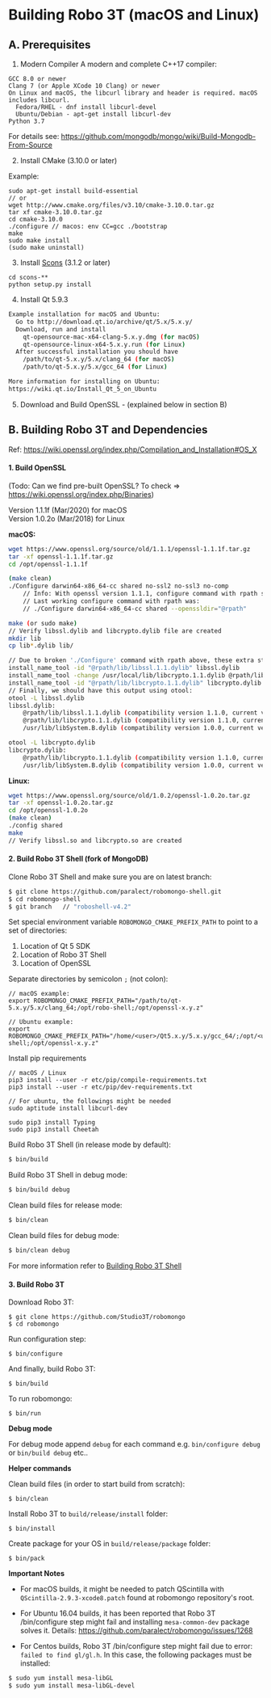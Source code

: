 Building Robo 3T (macOS and Linux)  
==================

A. Prerequisites
-------------

1. Modern Compiler
A modern and complete C++17 compiler:  
```
GCC 8.0 or newer
Clang 7 (or Apple XCode 10 Clang) or newer
On Linux and macOS, the libcurl library and header is required. macOS includes libcurl.
  Fedora/RHEL - dnf install libcurl-devel
  Ubuntu/Debian - apt-get install libcurl-dev
Python 3.7
```

For details see: https://github.com/mongodb/mongo/wiki/Build-Mongodb-From-Source  

2. Install CMake (3.10.0 or later) 

Example:  
```
sudo apt-get install build-essential
// or 
wget http://www.cmake.org/files/v3.10/cmake-3.10.0.tar.gz
tar xf cmake-3.10.0.tar.gz
cd cmake-3.10.0
./configure // macos: env CC=gcc ./bootstrap
make
sudo make install
(sudo make uninstall)
```

3. Install [Scons](http://scons.org/tag/releases.html) (3.1.2 or later) 

```
cd scons-**
python setup.py install
```
   
4. Install Qt 5.9.3

  ```sh
Example installation for macOS and Ubuntu:
    Go to http://download.qt.io/archive/qt/5.x/5.x.y/
    Download, run and install 
      qt-opensource-mac-x64-clang-5.x.y.dmg (for macOS) 
      qt-opensource-linux-x64-5.x.y.run (for Linux)
    After successful installation you should have 
      /path/to/qt-5.x.y/5.x/clang_64 (for macOS)
      /path/to/qt-5.x.y/5.x/gcc_64 (for Linux)

More information for installing on Ubuntu:
https://wiki.qt.io/Install_Qt_5_on_Ubuntu
```

5. Download and Build OpenSSL - (explained below in section B) 

B. Building Robo 3T and Dependencies
-------------
Ref: https://wiki.openssl.org/index.php/Compilation_and_Installation#OS_X  

#### 1. Build OpenSSL 

(Todo: Can we find pre-built OpenSSL? To check => https://wiki.openssl.org/index.php/Binaries)

Version 1.1.1f (Mar/2020) for macOS  
Version 1.0.2o (Mar/2018) for Linux  

**macOS:**  
```sh
wget https://www.openssl.org/source/old/1.1.1/openssl-1.1.1f.tar.gz
tar -xf openssl-1.1.1f.tar.gz
cd /opt/openssl-1.1.1f

(make clean) 
./Configure darwin64-x86_64-cc shared no-ssl2 no-ssl3 no-comp  
    // Info: With openssl version 1.1.1, configure command with rpath stopped working
    // Last working configure command with rpath was: 
    // ./Configure darwin64-x86_64-cc shared --openssldir="@rpath"

make (or sudo make)  
// Verify libssl.dylib and libcrypto.dylib file are created 
mkdir lib
cp lib*.dylib lib/

// Due to broken './Configure' command with rpath above, these extra steps are also required:
install_name_tool -id "@rpath/lib/libssl.1.1.dylib" libssl.dylib
install_name_tool -change /usr/local/lib/libcrypto.1.1.dylib @rpath/lib/libcrypto.1.1.dylib libssl.dylib
install_name_tool -id "@rpath/lib/libcrypto.1.1.dylib" libcrypto.dylib
// Finally, we should have this output using otool:
otool -L libssl.dylib 
libssl.dylib:
	@rpath/lib/libssl.1.1.dylib (compatibility version 1.1.0, current version 1.1.0)
	@rpath/lib/libcrypto.1.1.dylib (compatibility version 1.1.0, current version 1.1.0)
	/usr/lib/libSystem.B.dylib (compatibility version 1.0.0, current version 1281.100.1)

otool -L libcrypto.dylib 
libcrypto.dylib:
	@rpath/lib/libcrypto.1.1.dylib (compatibility version 1.1.0, current version 1.1.0)
	/usr/lib/libSystem.B.dylib (compatibility version 1.0.0, current version 1281.100.1)
```

**Linux:**

  ```sh
wget https://www.openssl.org/source/old/1.0.2/openssl-1.0.2o.tar.gz
tar -xf openssl-1.0.2o.tar.gz
cd /opt/openssl-1.0.2o
(make clean)
./config shared
make
// Verify libssl.so and libcrypto.so are created
```

#### 2. Build Robo 3T Shell (fork of MongoDB)

Clone Robo 3T Shell and make sure you are on latest branch:

  ```sh
  $ git clone https://github.com/paralect/robomongo-shell.git
  $ cd robomongo-shell
  $ git branch   // "roboshell-v4.2"
  ```

Set special environment variable `ROBOMONGO_CMAKE_PREFIX_PATH` to point to a set of 
directories:

1. Location of Qt 5 SDK  
2. Location of Robo 3T Shell  
3. Location of OpenSSL  

Separate directories by semicolon `;` (not colon):

    // macOS example:
    export ROBOMONGO_CMAKE_PREFIX_PATH="/path/to/qt-5.x.y/5.x/clang_64;/opt/robo-shell;/opt/openssl-x.y.z"
    
    // Ubuntu example:
    export ROBOMONGO_CMAKE_PREFIX_PATH="/home/<user>/Qt5.x.y/5.x.y/gcc_64/;/opt/<user>/robo-shell;/opt/openssl-x.y.z"

Install pip requirements

```
// macOS / Linux
pip3 install --user -r etc/pip/compile-requirements.txt
pip3 install --user -r etc/pip/dev-requirements.txt
```

```
// For ubuntu, the followings might be needed
sudo aptitude install libcurl-dev

sudo pip3 install Typing
sudo pip3 install Cheetah
```

Build Robo 3T Shell (in release mode by default):

  ```sh
  $ bin/build
  ```

Build Robo 3T Shell in debug mode:

  ```sh
  $ bin/build debug
  ```
  
Clean build files for release mode:
  ```sh
  $ bin/clean
  ```

Clean build files for debug mode:
  ```sh
  $ bin/clean debug
  ```
  
For more information refer to [Building Robo 3T Shell](BuildRobo3TShell.md) 

#### 3. Build Robo 3T

Download Robo 3T: 

    $ git clone https://github.com/Studio3T/robomongo
    $ cd robomongo

Run configuration step:
    
    $ bin/configure 
    
And finally, build Robo 3T:
    
    $ bin/build 

To run robomongo:

    $ bin/run
    

**Debug mode**

For debug mode append `debug` for each command
e.g. `bin/configure debug` or  `bin/build debug` etc..

**Helper commands**
    
Clean build files (in order to start build from scratch):

    $ bin/clean
    
Install Robo 3T to `build/release/install` folder:

    $ bin/install
    
Create package for your OS in `build/release/package` folder:

    $ bin/pack

**Important Notes**
- For macOS builds, it might be needed to patch QScintilla with `QScintilla-2.9.3-xcode8.patch` found at robomongo repository's root.

- For Ubuntu 16.04 builds, it has been reported that Robo 3T /bin/configure step might fail and installing `mesa-common-dev` package solves it. Details: https://github.com/paralect/robomongo/issues/1268 

- For Centos builds, Robo 3T /bin/configure step might fail due to error: `failed to find gl/gl.h`. In this case, the following packages must be installed:

```sh
$ sudo yum install mesa-libGL
$ sudo yum install mesa-libGL-devel
  ```

